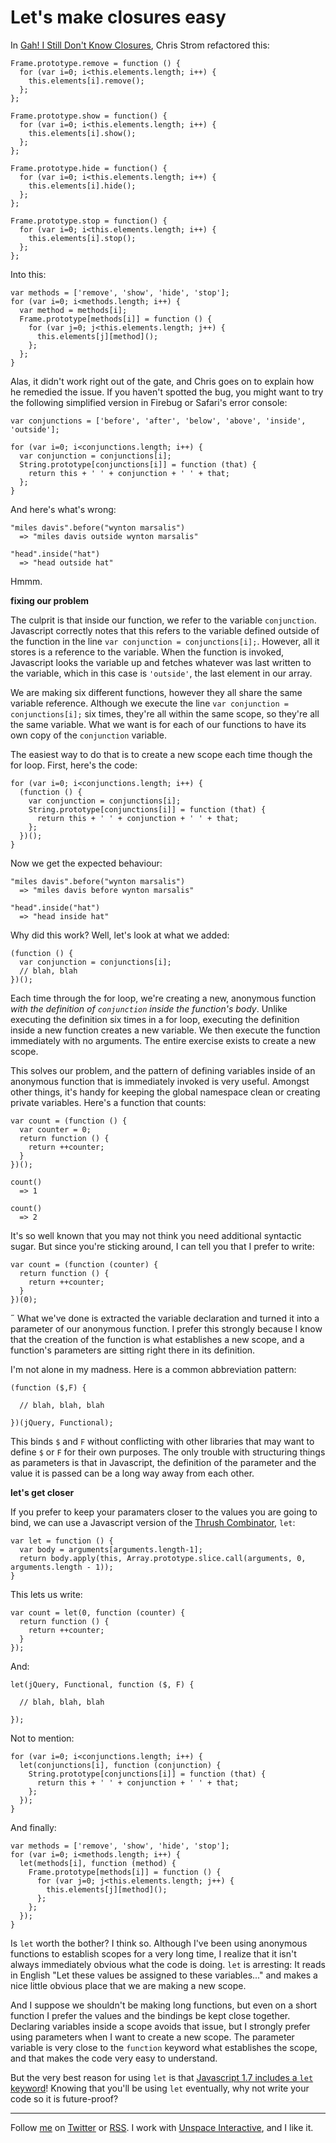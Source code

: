 Let's make closures easy
===

In [Gah! I Still Don't Know Closures][eee_closures], Chris Strom refactored this:

    Frame.prototype.remove = function () {
      for (var i=0; i<this.elements.length; i++) {
        this.elements[i].remove();
      };
    };

    Frame.prototype.show = function() {
      for (var i=0; i<this.elements.length; i++) {
        this.elements[i].show();
      };
    };

    Frame.prototype.hide = function() {
      for (var i=0; i<this.elements.length; i++) {
        this.elements[i].hide();
      };
    };

    Frame.prototype.stop = function() {
      for (var i=0; i<this.elements.length; i++) {
        this.elements[i].stop();
      };
    };

Into this:

    var methods = ['remove', 'show', 'hide', 'stop'];
    for (var i=0; i<methods.length; i++) {
      var method = methods[i];
      Frame.prototype[methods[i]] = function () {
        for (var j=0; j<this.elements.length; j++) {
          this.elements[j][method]();
        };
      };
    }

Alas, it didn't work right out of the gate, and Chris goes on to explain how he remedied the issue. If you haven't spotted the bug, you might want to try the following simplified version in Firebug or Safari's error console:

    var conjunctions = ['before', 'after', 'below', 'above', 'inside', 'outside'];
    
    for (var i=0; i<conjunctions.length; i++) {
      var conjunction = conjunctions[i];
      String.prototype[conjunctions[i]] = function (that) {
        return this + ' ' + conjunction + ' ' + that;
      };
    }
    
And here's what's wrong:

    "miles davis".before("wynton marsalis")
      => "miles davis outside wynton marsalis"
      
    "head".inside("hat")
      => "head outside hat"

Hmmm.

**fixing our problem**
      
The culprit is that inside our function, we refer to the variable `conjunction`. Javascript correctly notes that this refers to the variable defined outside of the function in the line `var conjunction = conjunctions[i];`. However, all it stores is a reference to the variable. When the function is invoked, Javascript looks the variable up and fetches whatever was last written to the variable, which in this case is `'outside'`, the last element in our array.

We are making six different functions, however they all share the same variable reference. Although we execute the line `var conjunction = conjunctions[i];` six times, they're all within the same scope, so they're all the same variable. What we want is for each of our functions to have its own copy of the `conjunction` variable.

The easiest way to do that is to create a new scope each time though the for loop. First, here's the code:

    for (var i=0; i<conjunctions.length; i++) {
      (function () {
        var conjunction = conjunctions[i];
        String.prototype[conjunctions[i]] = function (that) {
          return this + ' ' + conjunction + ' ' + that;
        };
      })();
    }

Now we get the expected behaviour:

    "miles davis".before("wynton marsalis")
      => "miles davis before wynton marsalis"
      
    "head".inside("hat")
      => "head inside hat"
      
Why did this work? Well, let's look at what we added:

    (function () {
      var conjunction = conjunctions[i];
      // blah, blah
    })();

Each time through the for loop, we're creating a new, anonymous function *with the definition of `conjunction` inside the function's body*. Unlike executing the definition six times in a for loop, executing the definition inside a new function creates a new variable. We then execute the function immediately with no arguments. The entire exercise exists to create a new scope.

This solves our problem, and the pattern of defining variables inside of an anonymous function that is immediately invoked is very useful. Amongst other things, it's handy for keeping the global namespace clean or creating private variables. Here's a function that counts:

    var count = (function () {
      var counter = 0;
      return function () {
        return ++counter;
      }
    })();
    
    count()
      => 1
      
    count()
      => 2

It's so well known that you may not think you need additional syntactic sugar. But since you're sticking around, I can tell you that I prefer to write:

    var count = (function (counter) {
      return function () {
        return ++counter;
      }
    })(0);
˝
What we've done is extracted the variable declaration and turned it into a parameter of our anonymous function. I prefer this strongly because I know that the creation of the function is what establishes a new scope, and a function's parameters are sitting right there in its definition.

I'm not alone in my madness. Here is a common abbreviation pattern:

    (function ($,F) {
      
      // blah, blah, blah
      
    })(jQuery, Functional);

This binds `$` and `F` without conflicting with other libraries that may want to define `$` or `F` for their own purposes. The only trouble with structuring things as parameters is that in Javascript, the definition of the parameter and the value it is passed can be a long way away from each other.

**let's get closer**

If you prefer to keep your paramaters closer to the values you are going to bind, we can use a Javascript version of the [Thrush Combinator][thrush], `let`:

    var let = function () {
      var body = arguments[arguments.length-1];
      return body.apply(this, Array.prototype.slice.call(arguments, 0, arguments.length - 1));
    }
    
This lets us write:

    var count = let(0, function (counter) {
      return function () {
        return ++counter;
      }
    });

And:

    let(jQuery, Functional, function ($, F) {
      
      // blah, blah, blah
      
    });
    
Not to mention:

    for (var i=0; i<conjunctions.length; i++) {
      let(conjunctions[i], function (conjunction) {
        String.prototype[conjunctions[i]] = function (that) {
          return this + ' ' + conjunction + ' ' + that;
        };
      });
    }

And finally:

    var methods = ['remove', 'show', 'hide', 'stop'];
    for (var i=0; i<methods.length; i++) {
      let(methods[i], function (method) {
        Frame.prototype[methods[i]] = function () {
          for (var j=0; j<this.elements.length; j++) {
            this.elements[j][method]();
          };
        };
      });
    } 
    
Is `let` worth the bother? I think so. Although I've been using anonymous functions to establish scopes for a very long time, I realize that it isn't always immediately obvious what the code is doing. `let` is arresting: It reads in English "Let these values be assigned to these variables..." and makes a nice little obvious place that we are making a new scope.

And I suppose we shouldn't be making long functions, but even on a short function I prefer the values and the bindings be kept close together. Declaring variables inside a scope avoids that issue, but I strongly prefer using parameters when I want to create a new scope. The parameter variable is very close to the `function` keyword what establishes the scope, and that makes the code very easy to understand.

But the very best reason for using `let` is that [Javascript 1.7 includes a `let` keyword][js17]! Knowing that you'll be using `let` eventually, why not write your code so it is future-proof?

---
	
Follow [me](http://reginald.braythwayt.com) on [Twitter](http://twitter.com/raganwald) or [RSS](http://feeds.feedburner.com/raganwald "raganwald's rss feed"). I work with [Unspace Interactive](http://unspace.ca), and I like it.

[eee_closures]: http://japhr.blogspot.com/2010/10/gah-i-still-dont-know-closures.html
[thrush]: http://github.com/raganwald/homoiconic/blob/master/2008-10-30/thrush.markdown#readme
[js17]: https://developer.mozilla.org/en/New_in_JavaScript_1.7#let_statement